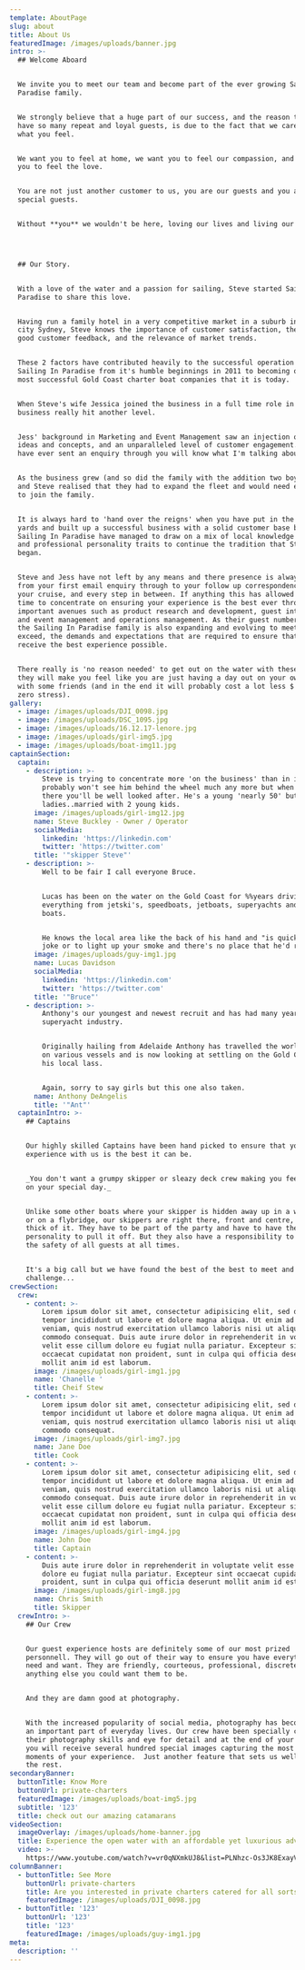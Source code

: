 ```yaml
---
template: AboutPage
slug: about
title: About Us
featuredImage: /images/uploads/banner.jpg
intro: >-
  ## Welcome Aboard


  We invite you to meet our team and become part of the ever growing Sailing In
  Paradise family.


  We strongly believe that a huge part of our success, and the reason that we
  have so many repeat and loyal guests, is due to the fact that we care about
  what you feel.


  We want you to feel at home, we want you to feel our compassion, and we want
  you to feel the love.


  You are not just another customer to us, you are our guests and you are very
  special guests.


  Without **you** we wouldn't be here, loving our lives and living our dreams.




  ## Our Story.


  With a love of the water and a passion for sailing, Steve started Sailing In
  Paradise to share this love. 


  Having run a family hotel in a very competitive market in a suburb in inner
  city Sydney, Steve knows the importance of customer satisfaction, the value of
  good customer feedback, and the relevance of market trends.


  These 2 factors have contributed heavily to the successful operation of
  Sailing In Paradise from it's humble beginnings in 2011 to becoming one of the
  most successful Gold Coast charter boat companies that it is today.


  When Steve's wife Jessica joined the business in a full time role in 2016 the
  business really hit another level.


  Jess' background in Marketing and Event Management saw an injection of fresh
  ideas and concepts, and an unparalleled level of customer engagement. (If you
  have ever sent an enquiry through you will know what I'm talking about it.)


  As the business grew (and so did the family with the addition two boys) Jess
  and Steve realised that they had to expand the fleet and would need extra crew
  to join the family.


  It is always hard to 'hand over the reigns' when you have put in the hard
  yards and built up a successful business with a solid customer base but
  Sailing In Paradise have managed to draw on a mix of local knowledge and fun
  and professional personality traits to continue the tradition that Steve
  began.


  Steve and Jess have not left by any means and there presence is always there,
  from your first email enquiry through to your follow up correspondence after
  your cruise, and every step in between. If anything this has allowed them more
  time to concentrate on ensuring your experience is the best ever through other
  important avenues such as product research and development, guest interaction
  and event management and operations management. As their guest numbers grow,
  the Sailing In Paradise family is also expanding and evolving to meet, and
  exceed, the demands and expectations that are required to ensure that you
  receive the best experience possible. 


  There really is 'no reason needed' to get out on the water with these guys as
  they will make you feel like you are just having a day out on your own boat
  with some friends (and in the end it will probably cost a lot less $'s with
  zero stress).
gallery:
  - image: /images/uploads/DJI_0098.jpg
  - image: /images/uploads/DSC_1095.jpg
  - image: /images/uploads/16.12.17-lenore.jpg
  - image: /images/uploads/girl-img5.jpg
  - image: /images/uploads/boat-img11.jpg
captainSection:
  captain:
    - description: >-
        Steve is trying to concentrate more 'on the business' than in it, so you
        probably won't see him behind the wheel much any more but when he is
        there you'll be well looked after. He's a young 'nearly 50' but sorry
        ladies..married with 2 young kids.
      image: /images/uploads/girl-img12.jpg
      name: Steve Buckley - Owner / Operator
      socialMedia:
        linkedin: 'https://linkedin.com'
        twitter: 'https://twitter.com'
      title: '"skipper Steve"'
    - description: >-
        Well to be fair I call everyone Bruce.


        Lucas has been on the water on the Gold Coast for %%years driving
        everything from jetski's, speedboats, jetboats, superyachts and sailing
        boats.


        He knows the local area like the back of his hand and "is quick with a
        joke or to light up your smoke and there's no place that he'd rather be"
      image: /images/uploads/guy-img1.jpg
      name: Lucas Davidson
      socialMedia:
        linkedin: 'https://linkedin.com'
        twitter: 'https://twitter.com'
      title: '"Bruce"'
    - description: >-
        Anthony's our youngest and newest recruit and has had many years in the
        superyacht industry.


        Originally hailing from Adelaide Anthony has travelled the world working
        on various vessels and is now looking at settling on the Gold Coast with
        his local lass.


        Again, sorry to say girls but this one also taken.
      name: Anthony DeAngelis
      title: '"Ant"'
  captainIntro: >-
    ## Captains


    Our highly skilled Captains have been hand picked to ensure that your
    experience with us is the best it can be.


    _You don't want a grumpy skipper or sleazy deck crew making you feel uneasy
    on your special day._


    Unlike some other boats where your skipper is hidden away up in a wheelhouse
    or on a flybridge, our skippers are right there, front and centre, in the
    thick of it. They have to be part of the party and have to have the
    personality to pull it off. But they also have a responsibility to ensure
    the safety of all guests at all times.


    It's a big call but we have found the best of the best to meet and smash the
    challenge...
crewSection:
  crew:
    - content: >-
        Lorem ipsum dolor sit amet, consectetur adipisicing elit, sed do eiusmod
        tempor incididunt ut labore et dolore magna aliqua. Ut enim ad minim
        veniam, quis nostrud exercitation ullamco laboris nisi ut aliquip ex ea
        commodo consequat. Duis aute irure dolor in reprehenderit in voluptate
        velit esse cillum dolore eu fugiat nulla pariatur. Excepteur sint
        occaecat cupidatat non proident, sunt in culpa qui officia deserunt
        mollit anim id est laborum.
      image: /images/uploads/girl-img1.jpg
      name: 'Chanelle '
      title: Cheif Stew
    - content: >-
        Lorem ipsum dolor sit amet, consectetur adipisicing elit, sed do eiusmod
        tempor incididunt ut labore et dolore magna aliqua. Ut enim ad minim
        veniam, quis nostrud exercitation ullamco laboris nisi ut aliquip ex ea
        commodo consequat.
      image: /images/uploads/girl-img7.jpg
      name: Jane Doe
      title: Cook
    - content: >-
        Lorem ipsum dolor sit amet, consectetur adipisicing elit, sed do eiusmod
        tempor incididunt ut labore et dolore magna aliqua. Ut enim ad minim
        veniam, quis nostrud exercitation ullamco laboris nisi ut aliquip ex ea
        commodo consequat. Duis aute irure dolor in reprehenderit in voluptate
        velit esse cillum dolore eu fugiat nulla pariatur. Excepteur sint
        occaecat cupidatat non proident, sunt in culpa qui officia deserunt
        mollit anim id est laborum.
      image: /images/uploads/girl-img4.jpg
      name: John Doe
      title: Captain
    - content: >-
        Duis aute irure dolor in reprehenderit in voluptate velit esse cillum
        dolore eu fugiat nulla pariatur. Excepteur sint occaecat cupidatat non
        proident, sunt in culpa qui officia deserunt mollit anim id est laborum.
      image: /images/uploads/girl-img8.jpg
      name: Chris Smith
      title: Skipper
  crewIntro: >-
    ## Our Crew


    Our guest experience hosts are definitely some of our most prized
    personnell. They will go out of their way to ensure you have everything you
    need and want. They are friendly, courteous, professional, discrete and
    anything else you could want them to be.


    And they are damn good at photography.


    With the increased popularity of social media, photography has become such
    an important part of everyday lives. Our crew have been specially chosen for
    their photography skills and eye for detail and at the end of your charter
    you will receive several hundred special images capturing the most memorable
    moments of your experience.  Just another feature that sets us well above
    the rest.
secondaryBanner:
  buttonTitle: Know More
  buttonUrl: private-charters
  featuredImage: /images/uploads/boat-img5.jpg
  subtitle: '123'
  title: check out our amazing catamarans
videoSection:
  imageOverlay: /images/uploads/home-banner.jpg
  title: Experience the open water with an affordable yet luxurious adventure
  video: >-
    https://www.youtube.com/watch?v=vr0qNXmkUJ8&list=PLNhzc-Os3JK8ExayVzzoHVvP2c0-4_oqt
columnBanner:
  - buttonTitle: See More
    buttonUrl: private-charters
    title: Are you interested in private charters catered for all sorts of occasions?
    featuredImage: /images/uploads/DJI_0098.jpg
  - buttonTitle: '123'
    buttonUrl: '123'
    title: '123'
    featuredImage: /images/uploads/guy-img1.jpg
meta:
  description: ''
---
```


